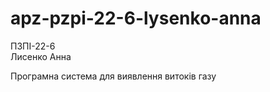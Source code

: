 # apz-pzpi-22-6-lysenko-anna  
ПЗПІ-22-6  
Лисенко Анна  


Програмна система для виявлення витоків газу  
